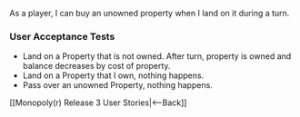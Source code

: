 As a player, I can buy an unowned property when I land on it during a turn.

### User Acceptance Tests
* Land on a Property that is not owned. After turn, property is owned and balance decreases by cost of property.
* Land on a Property that I own, nothing happens.
* Pass over an unowned Property, nothing happens.

[[Monopoly(r) Release 3 User Stories|<--Back]]
